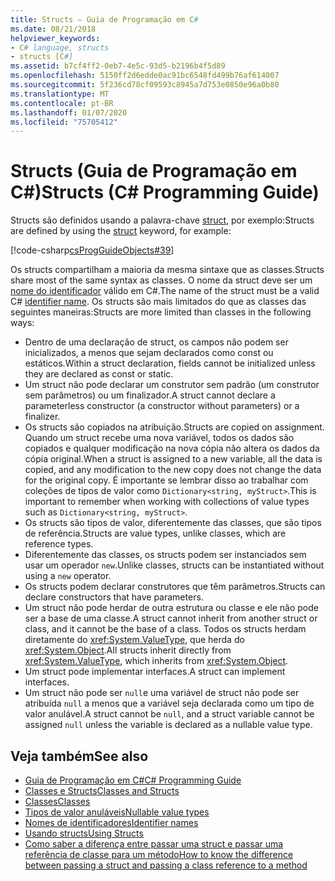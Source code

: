 ```yaml
---
title: Structs – Guia de Programação em C#
ms.date: 08/21/2018
helpviewer_keywords:
- C# language, structs
- structs [C#]
ms.assetid: b7cf4ff2-0eb7-4e5c-93d5-b2196b4f5d89
ms.openlocfilehash: 5150ff2d6edde0ac91bc6548fd499b76af614007
ms.sourcegitcommit: 5f236cd78cf09593c8945a7d753e0850e96a0b80
ms.translationtype: MT
ms.contentlocale: pt-BR
ms.lasthandoff: 01/07/2020
ms.locfileid: "75705412"
---
```

# <a name="structs-c-programming-guide"></a><span data-ttu-id="73797-102">Structs (Guia de Programação em C#)</span><span class="sxs-lookup"><span data-stu-id="73797-102">Structs (C# Programming Guide)</span></span>

<span data-ttu-id="73797-103">Structs são definidos usando a palavra-chave [struct](../../language-reference/keywords/struct.md), por exemplo:</span><span class="sxs-lookup"><span data-stu-id="73797-103">Structs are defined by using the [struct](../../language-reference/keywords/struct.md) keyword, for example:</span></span>  
  
 [!code-csharp[csProgGuideObjects#39](~/samples/snippets/csharp/VS_Snippets_VBCSharp/csProgGuideObjects/CS/Objects.cs#39)]  
  
<span data-ttu-id="73797-104">Os structs compartilham a maioria da mesma sintaxe que as classes.</span><span class="sxs-lookup"><span data-stu-id="73797-104">Structs share most of the same syntax as classes.</span></span> <span data-ttu-id="73797-105">O nome da struct deve ser um [nome do identificador](../inside-a-program/identifier-names.md) válido em C#.</span><span class="sxs-lookup"><span data-stu-id="73797-105">The name of the struct must be a valid C# [identifier name](../inside-a-program/identifier-names.md).</span></span> <span data-ttu-id="73797-106">Os structs são mais limitados do que as classes das seguintes maneiras:</span><span class="sxs-lookup"><span data-stu-id="73797-106">Structs are more limited than classes in the following ways:</span></span>  
  
- <span data-ttu-id="73797-107">Dentro de uma declaração de struct, os campos não podem ser inicializados, a menos que sejam declarados como const ou estáticos.</span><span class="sxs-lookup"><span data-stu-id="73797-107">Within a struct declaration, fields cannot be initialized unless they are declared as const or static.</span></span>  
- <span data-ttu-id="73797-108">Um struct não pode declarar um construtor sem padrão (um construtor sem parâmetros) ou um finalizador.</span><span class="sxs-lookup"><span data-stu-id="73797-108">A struct cannot declare a parameterless constructor (a constructor without parameters) or a finalizer.</span></span>  
- <span data-ttu-id="73797-109">Os structs são copiados na atribuição.</span><span class="sxs-lookup"><span data-stu-id="73797-109">Structs are copied on assignment.</span></span> <span data-ttu-id="73797-110">Quando um struct recebe uma nova variável, todos os dados são copiados e qualquer modificação na nova cópia não altera os dados da cópia original.</span><span class="sxs-lookup"><span data-stu-id="73797-110">When a struct is assigned to a new variable, all the data is copied, and any modification to the new copy does not change the data for the original copy.</span></span> <span data-ttu-id="73797-111">É importante se lembrar disso ao trabalhar com coleções de tipos de valor como `Dictionary<string, myStruct>`.</span><span class="sxs-lookup"><span data-stu-id="73797-111">This is important to remember when working with collections of value types such as `Dictionary<string, myStruct>`.</span></span>  
- <span data-ttu-id="73797-112">Os structs são tipos de valor, diferentemente das classes, que são tipos de referência.</span><span class="sxs-lookup"><span data-stu-id="73797-112">Structs are value types, unlike classes, which are reference types.</span></span>  
- <span data-ttu-id="73797-113">Diferentemente das classes, os structs podem ser instanciados sem usar um operador `new`.</span><span class="sxs-lookup"><span data-stu-id="73797-113">Unlike classes, structs can be instantiated without using a `new` operator.</span></span>  
- <span data-ttu-id="73797-114">Os structs podem declarar construtores que têm parâmetros.</span><span class="sxs-lookup"><span data-stu-id="73797-114">Structs can declare constructors that have parameters.</span></span>
- <span data-ttu-id="73797-115">Um struct não pode herdar de outra estrutura ou classe e ele não pode ser a base de uma classe.</span><span class="sxs-lookup"><span data-stu-id="73797-115">A struct cannot inherit from another struct or class, and it cannot be the base of a class.</span></span> <span data-ttu-id="73797-116">Todos os structs herdam diretamente do <xref:System.ValueType>, que herda do <xref:System.Object>.</span><span class="sxs-lookup"><span data-stu-id="73797-116">All structs inherit directly from <xref:System.ValueType>, which inherits from <xref:System.Object>.</span></span>  
- <span data-ttu-id="73797-117">Um struct pode implementar interfaces.</span><span class="sxs-lookup"><span data-stu-id="73797-117">A struct can implement interfaces.</span></span>
- <span data-ttu-id="73797-118">Um struct não pode ser `null`e uma variável de struct não pode ser atribuída `null` a menos que a variável seja declarada como um tipo de valor anulável.</span><span class="sxs-lookup"><span data-stu-id="73797-118">A struct cannot be `null`, and a struct variable cannot be assigned `null` unless the variable is declared as a nullable value type.</span></span>
  
## <a name="see-also"></a><span data-ttu-id="73797-119">Veja também</span><span class="sxs-lookup"><span data-stu-id="73797-119">See also</span></span>

- [<span data-ttu-id="73797-120">Guia de Programação em C#</span><span class="sxs-lookup"><span data-stu-id="73797-120">C# Programming Guide</span></span>](../index.md)
- [<span data-ttu-id="73797-121">Classes e Structs</span><span class="sxs-lookup"><span data-stu-id="73797-121">Classes and Structs</span></span>](index.md)
- [<span data-ttu-id="73797-122">Classes</span><span class="sxs-lookup"><span data-stu-id="73797-122">Classes</span></span>](classes.md)
- [<span data-ttu-id="73797-123">Tipos de valor anuláveis</span><span class="sxs-lookup"><span data-stu-id="73797-123">Nullable value types</span></span>](../../language-reference/builtin-types/nullable-value-types.md)
- [<span data-ttu-id="73797-124">Nomes de identificadores</span><span class="sxs-lookup"><span data-stu-id="73797-124">Identifier names</span></span>](../inside-a-program/identifier-names.md)
- [<span data-ttu-id="73797-125">Usando structs</span><span class="sxs-lookup"><span data-stu-id="73797-125">Using Structs</span></span>](using-structs.md)
- [<span data-ttu-id="73797-126">Como saber a diferença entre passar uma struct e passar uma referência de classe para um método</span><span class="sxs-lookup"><span data-stu-id="73797-126">How to know the difference between passing a struct and passing a class reference to a method</span></span>](how-to-know-the-difference-passing-a-struct-and-passing-a-class-to-a-method.md)
